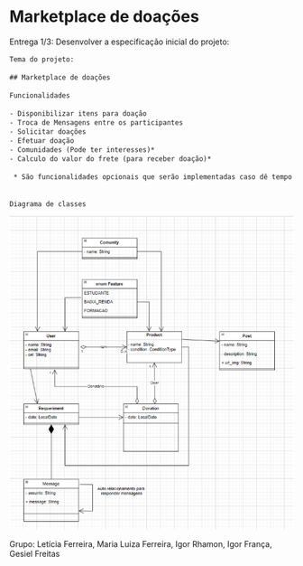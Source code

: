 # Marketplace de doações

Entrega 1/3: Desenvolver a especificação inicial do projeto:

    Tema do projeto:  
    
    ## Marketplace de doações
    
    Funcionalidades
    
    - Disponibilizar itens para doação
    - Troca de Mensagens entre os participantes
    - Solicitar doações
    - Efetuar doação
    - Comunidades (Pode ter interesses)*
    - Calculo do valor do frete (para receber doação)*
     
     * São funcionalidades opcionais que serão implementadas caso dê tempo

    
    Diagrama de classes
    
![Diagrama de Classe](/images/doacoes_class_diagram.png)

Grupo:
Letícia Ferreira,
Maria Luiza Ferreira,
Igor Rhamon,
Igor França,
Gesiel Freitas
